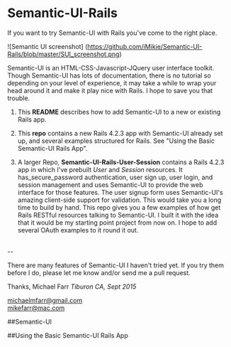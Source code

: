 # Semantic-UI-Rails
If you want to try Semantic-UI with Rails you've come to the right place.  

![Semantic UI screenshot] (https://github.com/iMikie/Semantic-UI-Rails/blob/master/SUI_screenshot.png)

Semantic-UI is an HTML-CSS-Javascript-JQuery user interface toolkit. Though Semantic-UI has lots of documentation, there is no tutorial so depending on your level of experience, it may take a while to wrap your head around it and make it play nice with Rails.  I hope to save you that trouble.

1. This **README** describes how to add Semantic-UI to a new or existing Rails app.  
2. This **repo** contains a new Rails 4.2.3 app with Semantic-UI already set up, and several examples structured for Rails.  See "Using the Basic Semantic-UI Rails App".

3. A larger Repo, **Semantic-UI-Rails-User-Session** contains a Rails 4.2.3 app in which I've prebuilt *User* and *Session* resources.  It has_secure_password authentication, user sign up, user login, and session management and uses Semantic-UI to provide the web interface for those features.  The user signup form uses Semantic-UI's amazing client-side support for  validation.  This would take you a long time to build by hand.  This repo gives you a few examples of how get Rails RESTful resources talking to Semantic-UI.  I built it with the idea that it would be my starting point project from now on. I hope to add several OAuth examples to it round it out.  
<br>
--

There are many features of Semantic-UI I haven't tried yet.  If you try them before I do, please let me know and/or send me a pull request.

Thanks, Michael Farr
*Tiburon CA, Sept 2015*

michaelmfarr@gmail.com <br>
mikefarr@mac.com



##Semantic-UI

##Using the Basic Semantic-UI Rails App
